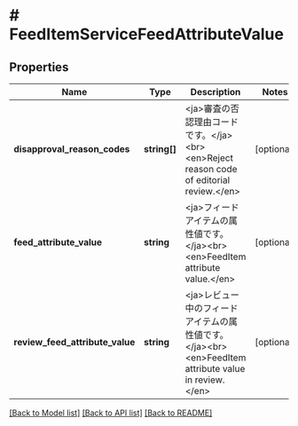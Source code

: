 # # FeedItemServiceFeedAttributeValue

## Properties

Name | Type | Description | Notes
------------ | ------------- | ------------- | -------------
**disapproval_reason_codes** | **string[]** | &lt;ja&gt;審査の否認理由コードです。&lt;/ja&gt;&lt;br&gt;&lt;en&gt;Reject reason code of editorial review.&lt;/en&gt; | [optional] 
**feed_attribute_value** | **string** | &lt;ja&gt;フィードアイテムの属性値です。&lt;/ja&gt;&lt;br&gt;&lt;en&gt;FeedItem attribute value.&lt;/en&gt; | [optional] 
**review_feed_attribute_value** | **string** | &lt;ja&gt;レビュー中のフィードアイテムの属性値です。&lt;/ja&gt;&lt;br&gt;&lt;en&gt;FeedItem attribute value in review.&lt;/en&gt; | [optional] 

[[Back to Model list]](../../README.md#documentation-for-models) [[Back to API list]](../../README.md#documentation-for-api-endpoints) [[Back to README]](../../README.md)



